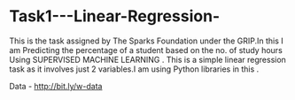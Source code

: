 # Task1---Linear-Regression-

This is the task assigned by The Sparks Foundation under the GRIP.In this I am Predicting the percentage of a student based on the no. of study hours Using SUPERVISED MACHINE LEARNING . 
This is a simple linear regression task as it involves just 2 variables.I am using Python libraries in this . 

Data -  http://bit.ly/w-data
